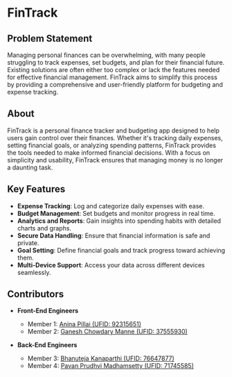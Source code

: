 # FinTrack

## Problem Statement
Managing personal finances can be overwhelming, with many people struggling to track expenses, set budgets, and plan for their financial future. Existing solutions are often either too complex or lack the features needed for effective financial management. FinTrack aims to simplify this process by providing a comprehensive and user-friendly platform for budgeting and expense tracking.

## About
FinTrack is a personal finance tracker and budgeting app designed to help users gain control over their finances. Whether it's tracking daily expenses, setting financial goals, or analyzing spending patterns, FinTrack provides the tools needed to make informed financial decisions. With a focus on simplicity and usability, FinTrack ensures that managing money is no longer a daunting task.

## Key Features
- **Expense Tracking**: Log and categorize daily expenses with ease.
- **Budget Management**: Set budgets and monitor progress in real time.
- **Analytics and Reports**: Gain insights into spending habits with detailed charts and graphs.
- **Secure Data Handling**: Ensure that financial information is safe and private.
- **Goal Setting**: Define financial goals and track progress toward achieving them.
- **Multi-Device Support**: Access your data across different devices seamlessly.

## Contributors

- **Front-End Engineers**
  - Member 1: [Anina Pillai (UFID: 92315651)](https://github.com/anina512/)
  - Member 2: [Ganesh Chowdary Manne (UFID: 37555930)](https://github.com/gmanne7)

- **Back-End Engineers**
  - Member 3: [Bhanuteja Kanaparthi (UFID: 76647877)](https://github.com/Bteja272)
  - Member 4: [Pavan Prudhvi Madhamsetty (UFID: 71745585)](https://github.com/pavanprudhvi02)
